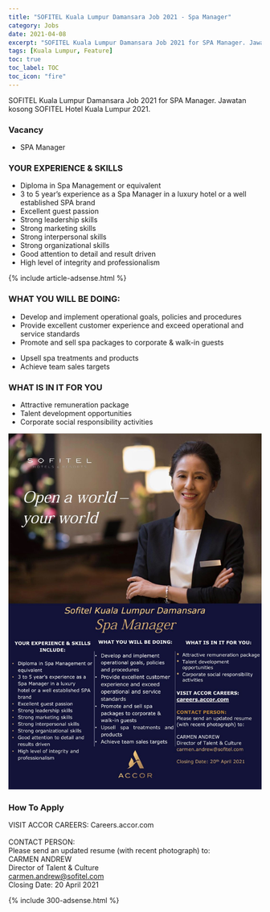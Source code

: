 ```yaml
---
title: "SOFITEL Kuala Lumpur Damansara Job 2021 - Spa Manager" 
category: Jobs 
date: 2021-04-08
excerpt: "SOFITEL Kuala Lumpur Damansara Job 2021 for SPA Manager. Jawatan kosong SOFITEL Hotel Kuala Lumpur 2021." 
tags: [Kuala Lumpur, Feature] 
toc: true 
toc_label: TOC 
toc_icon: "fire" 
--- 
```


SOFITEL Kuala Lumpur Damansara Job 2021 for SPA Manager. Jawatan kosong SOFITEL Hotel Kuala Lumpur 2021.

### Vacancy 
- SPA Manager

### YOUR EXPERIENCE & SKILLS
* Diploma in Spa Management or equivalent
* 3 to 5 year’s experience as a Spa Manager in a luxury hotel or a well established SPA brand
* Excellent guest passion
* Strong leadership skills
* Strong marketing skills
* Strong interpersonal skills
* Strong organizational skills
* Good attention to detail and result driven 
* High level of integrity and professionalism

{% include article-adsense.html %} 

### WHAT YOU WILL BE DOING:
* Develop and implement operational goals, policies and procedures
* Provide excellent customer experience and exceed operational and service standards
* Promote and sell spa packages to corporate & walk-in guests
- Upsell spa treatments and products
- Achieve team sales targets

### WHAT IS IN IT FOR YOU
* Attractive remuneration package
* Talent development opportunities
* Corporate social responsibility activities

![SOFITEL Kuala Lumpur Damansara Job 2021!](/assets/images/2021-04/sofitel-kuala-lumpur-hotel-job-spa-manager.jpg "SOFITEL Kuala Lumpur Damansara Job 2021")

### How To Apply 
VISIT ACCOR CAREERS: Careers.accor.com<br/><br/>
CONTACT PERSON:<br/>
Please send an updated resume (with recent photograph) to:<br/>
CARMEN ANDREW<br/>
Director of Talent & Culture<br/>
carmen.andrew@sofitel.com<br/>
Closing Date: 20 April 2021

{% include 300-adsense.html %} 